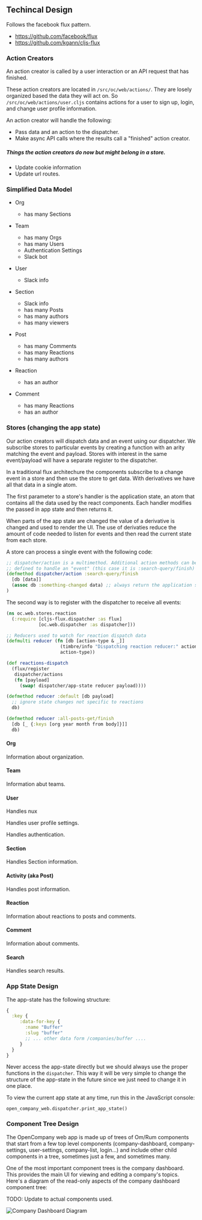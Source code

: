 ## Techincal Design

Follows the facebook flux pattern.
- https://github.com/facebook/flux
- https://github.com/kgann/cljs-flux

### Action Creators

An action creator is called by a user interaction or an API request that has finished.

These action creators are located in `/src/oc/web/actions/`. They are losely
organized based the data they will act on. So `/src/oc/web/actions/user.cljs`
contains actions for a user to sign up, login, and change user profile
information.

An action creator will handle the following:

- Pass data and an action to the dispatcher.
- Make async API calls where the results call a "finished" action creator.

##### Things the action creators do now but might belong in a store.
- Update cookie information
- Update url routes.


### Simplified Data Model

- Org
  - has many Sections

- Team
  - has many Orgs
  - has many Users
  - Authentication Settings
  - Slack bot

- User
  - Slack info

- Section
  - Slack info 
  - has many Posts
  - has many authors
  - has many viewers

- Post
  - has many Comments
  - has many Reactions
  - has many authors

- Reaction
  - has an author

- Comment
  - has many Reactions
  - has an author
  
### Stores (changing the app state)

Our action creators will dispatch data and an event using our dispatcher.
We subscribe stores to particular events by creating a function with an arity
matching the event and payload. Stores with interest in the same event/payload
will have a separate register to the dispatcher.

In a traditional flux architechure the components subscribe to a change event
in a store and then use the store to get data. With derivatives we have all that
data in a single atom. 

The first parameter to a store's handler is the application state, an atom that
contains all the data used by the react components. Each handler modifies the
passed in app state and then returns it.

When parts of the app state are changed the value of a derivative is changed and used to render the UI. The use of derivaties reduce the amount of code needed
to listen for events and then read the current state from each store.

A store can process a single event with the following code:
```clojure
;; dispatcher/action is a multimethod. Additional action methods can be
;; defined to handle an "event" (this case it is :search-query/finish)
(defmethod dispatcher/action :search-query/finish
  [db [data]]
  (assoc db :something-changed data) ;; always return the application state
)
```

The second way is to register with the dispatcher to receive all events:

```clojure
(ns oc.web.stores.reaction
  (:require [cljs-flux.dispatcher :as flux]
            [oc.web.dispatcher :as dispatcher]))

;; Reducers used to watch for reaction dispatch data
(defmulti reducer (fn [db [action-type & _]]
                    (timbre/info "Dispatching reaction reducer:" action-type)
                    action-type))

(def reactions-dispatch
  (flux/register
   dispatcher/actions
   (fn [payload]
     (swap! dispatcher/app-state reducer payload))))

(defmethod reducer :default [db payload]
  ;; ignore state changes not specific to reactions
  db)

(defmethod reducer :all-posts-get/finish
  [db [_ {:keys [org year month from body]}]]
  db)
```

#### Org

Information about organization.

#### Team

Information abut teams.

#### User

Handles nux

Handles user profile settings.

Handles authentication.

#### Section

Handles Section information.

#### Activity (aka Post)

Handles post information.


#### Reaction

Information about reactions to posts and comments.

#### Comment

Information about comments.

#### Search

Handles search results.

### App State Design

The app-state has the following structure:

```clojure
{
  :key {
     :data-for-key {
       :name "Buffer"
       :slug "buffer"
       ;; ... other data form /companies/buffer ....
     }
  }
}
```

Never access the app-state directly but we should always use the proper functions in the `dispatcher`.
This way it will be very simple to change the structure of the app-state in the future since we just need
to change it in one place.

To view the current app state at any time, run this in the JavaScript console:

```
open_company_web.dispatcher.print_app_state()
```

### Component Tree Design

The OpenCompany web app is made up of trees of Om/Rum components that start from a few top level components (company-dashboard, company-settings, user-settings, company-list, login...) and include other child components in a tree, sometimes just a few, and sometimes many.

One of the most important component trees is the company dashboard. This provides the main UI for viewing and editing a company's topics. Here's a diagram of the read-only aspects of the company dashboard component tree:

TODO: Update to actual components used.

![Company Dashboard Diagram](https://cdn.rawgit.com/open-company/open-company-web/mainline/docs/dashboard-viewing-component-tree.svg)

